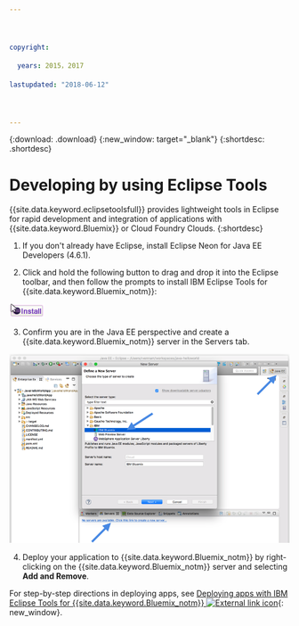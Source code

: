 ```yaml
---



copyright:

  years: 2015，2017

lastupdated: "2018-06-12"



---
```


{:download: .download}
{:new_window: target="_blank"}
{:shortdesc: .shortdesc}

# Developing by using Eclipse Tools

{{site.data.keyword.eclipsetoolsfull}} provides lightweight tools in Eclipse for rapid development and integration of applications with {{site.data.keyword.Bluemix}} or Cloud Foundry Clouds.
{:shortdesc}

  1. If you don't already have Eclipse, install Eclipse Neon for Java EE Developers (4.6.1).
  
  2. Click and hold the following button to drag and drop it into the Eclipse toolbar, and then follow the prompts to install IBM Eclipse Tools for {{site.data.keyword.Bluemix_notm}}:

  ![Drag and drop into a running Eclipse Neon workspace to install IBM Eclipse Tools for {{site.data.keyword.Bluemix_notm}}](images/installbutton.png)

  3. Confirm you are in the Java EE perspective and create a {{site.data.keyword.Bluemix_notm}} server in the Servers tab.

  ![Create {{site.data.keyword.Bluemix_notm}} Server](images/eclipse_server.png)

  4. Deploy your application to {{site.data.keyword.Bluemix_notm}} by right-clicking on the {{site.data.keyword.Bluemix_notm}} server and selecting **Add and Remove**.

For step-by-step directions in deploying apps, see [Deploying apps with IBM Eclipse Tools for {{site.data.keyword.Bluemix_notm}} ![External link icon](../icons/launch-glyph.svg)](/docs/manageapps/eclipsetools/eclipsetools.html#eclipsetools){: new_window}.
